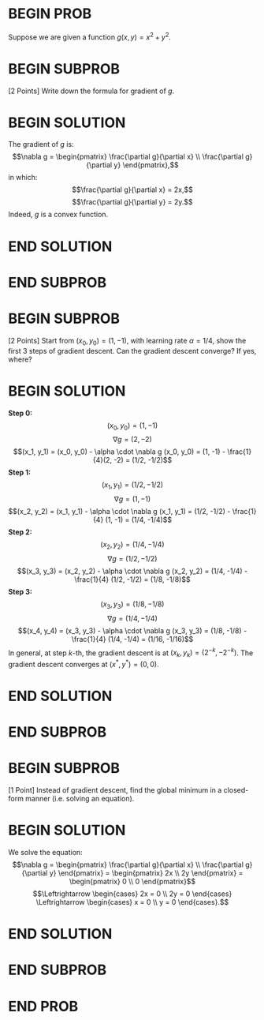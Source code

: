 # BEGIN PROB

<!-- \[**Gradient Descent**\]\[5 Points\] -->

Suppose we are given a function $g(x, y) = x^2 + y^2$.

# BEGIN SUBPROB

\[2 Points\] Write down the formula for gradient of $g$.


# BEGIN SOLUTION

The gradient of $g$ is:
$$\nabla g = \begin{pmatrix} \frac{\partial g}{\partial x} \\ \frac{\partial g}{\partial y} \end{pmatrix},$$
in which: $$\frac{\partial g}{\partial x} = 2x,$$
$$\frac{\partial g}{\partial y} = 2y.$$ Indeed, $g$ is a convex
function.

# END SOLUTION

# END SUBPROB

# BEGIN SUBPROB

\[2 Points\] Start from $(x_0, y_0) = (1, -1)$, with learning rate
$\alpha = 1/4$, show the first 3 steps of gradient descent. Can the
gradient descent converge? If yes, where?

# BEGIN SOLUTION

**Step 0:** $$(x_0, y_0) = (1, -1)$$ $$\nabla g = (2, -2)$$
$$(x_1, y_1) = (x_0, y_0) - \alpha \cdot \nabla g (x_0, y_0) = (1, -1) - \frac{1}{4}(2, -2) = (1/2, -1/2)$$
**Step 1:** $$(x_1, y_1) = (1/2, -1/2)$$ $$\nabla g = (1, -1)$$
$$(x_2, y_2) = (x_1, y_1) - \alpha \cdot \nabla g (x_1, y_1) = (1/2, -1/2) - \frac{1}{4} (1, -1) = (1/4, -1/4)$$
**Step 2:** $$(x_2, y_2) = (1/4, -1/4)$$ $$\nabla g = (1/2, -1/2)$$
$$(x_3, y_3) = (x_2, y_2) - \alpha \cdot \nabla g (x_2, y_2) = (1/4, -1/4) - \frac{1}{4} (1/2, -1/2) = (1/8, -1/8)$$
**Step 3:** $$(x_3, y_3) = (1/8, -1/8)$$ $$\nabla g = (1/4, -1/4)$$
$$(x_4, y_4) = (x_3, y_3) - \alpha \cdot \nabla g (x_3, y_3) = (1/8, -1/8) - \frac{1}{4} (1/4, -1/4) = (1/16, -1/16)$$
In general, at step $k$-th, the gradient descent is at
$(x_k, y_k) = (2^{-k}, -2^{-k})$. The gradient descent converges at
$(x^*, y^*) = (0, 0)$.

# END SOLUTION

# END SUBPROB

# BEGIN SUBPROB

\[1 Point\] Instead of gradient descent, find the global minimum in a
closed-form manner (i.e. solving an equation).

# BEGIN SOLUTION

We solve the equation:
$$\nabla g = \begin{pmatrix} \frac{\partial g}{\partial x} \\ \frac{\partial g}{\partial y} \end{pmatrix} = \begin{pmatrix} 2x \\ 2y \end{pmatrix} = \begin{pmatrix} 0 \\ 0 \end{pmatrix}$$
$$\Leftrightarrow \begin{cases} 2x = 0 \\ 2y = 0 \end{cases} \Leftrightarrow \begin{cases} x = 0 \\ y = 0 \end{cases}.$$

# END SOLUTION

# END SUBPROB

# END PROB